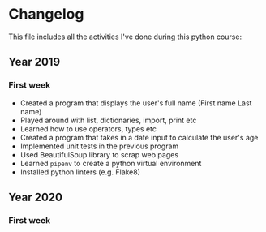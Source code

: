 # Changelog

This file includes all the activities I've done during this python course:

## Year 2019

### First week

- Created a program that displays the user's full name (First name <Middle> Last name)
- Played around with list, dictionaries, import, print etc
- Learned how to use operators, types etc
- Created a program that takes in a date input to calculate the user's age
- Implemented unit tests in the previous program
- Used BeautifulSoup library to scrap web pages
- Learned `pipenv` to create a python virtual environment
- Installed python linters (e.g. Flake8)

## Year 2020

### First week
